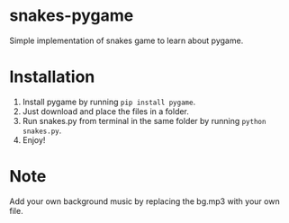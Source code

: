 # snakes-pygame

Simple implementation of snakes game to learn about pygame.

# Installation
1. Install pygame by running `pip install pygame`.
2. Just download and place the files in a folder.
3. Run snakes.py from terminal in the same folder by running `python snakes.py`.
4. Enjoy!  

# Note

Add your own background music by replacing the bg.mp3 with your own file.
